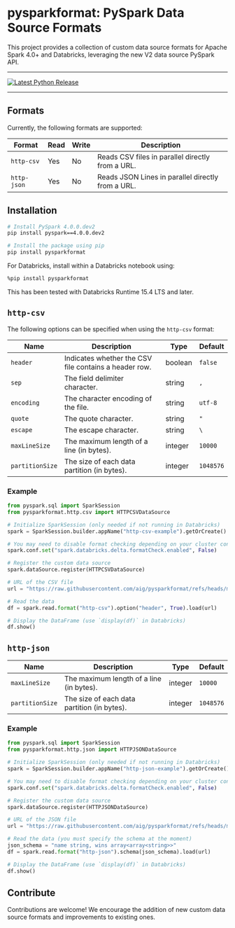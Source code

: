 # pysparkformat: PySpark Data Source Formats

This project provides a collection of custom data source formats for Apache Spark 4.0+ and Databricks,
leveraging the new V2 data source PySpark API.

---

<p>

[//]: # (    <a href="https://dbx.readthedocs.io/en/latest/?badge=latest">)

[//]: # (        <img src="https://img.shields.io/readthedocs/pysparkformat?style=for-the-badge" alt="Documentation Status"/>)

[//]: # (    </a>)
    <a href="https://pypi.org/project/pysparkformat/">
        <img src="https://img.shields.io/pypi/v/pysparkformat?color=green&amp;style=for-the-badge" alt="Latest Python Release"/>
    </a>
</p>

---


## Formats

Currently, the following formats are supported:

| Format      | Read | Write | Description                                       |
|-------------|------|-------|---------------------------------------------------|
| `http-csv`  | Yes  | No    | Reads CSV files in parallel directly from a URL.  |
| `http-json` | Yes  | No    | Reads JSON Lines in parallel directly from a URL. |

## Installation

```bash
# Install PySpark 4.0.0.dev2
pip install pyspark==4.0.0.dev2

# Install the package using pip
pip install pysparkformat
```

For Databricks, install within a Databricks notebook using:

```bash
%pip install pysparkformat
```
This has been tested with Databricks Runtime 15.4 LTS and later.


## `http-csv`

The following options can be specified when using the `http-csv` format:

| Name            | Description                                           | Type    | Default   |
|-----------------|-------------------------------------------------------|---------|-----------|
| `header`        | Indicates whether the CSV file contains a header row. | boolean | `false`   |
| `sep`           | The field delimiter character.                        | string  | `,`       |
| `encoding`      | The character encoding of the file.                   | string  | `utf-8`   |
| `quote`         | The quote character.                                  | string  | `"`       |
| `escape`        | The escape character.                                 | string  | `\`       |
| `maxLineSize`   | The maximum length of a line (in bytes).              | integer | `10000`   |
| `partitionSize` | The size of each data partition (in bytes).           | integer | `1048576` |


### Example

```python
from pyspark.sql import SparkSession
from pysparkformat.http.csv import HTTPCSVDataSource

# Initialize SparkSession (only needed if not running in Databricks)
spark = SparkSession.builder.appName("http-csv-example").getOrCreate()

# You may need to disable format checking depending on your cluster configuration
spark.conf.set("spark.databricks.delta.formatCheck.enabled", False)

# Register the custom data source
spark.dataSource.register(HTTPCSVDataSource)

# URL of the CSV file
url = "https://raw.githubusercontent.com/aig/pysparkformat/refs/heads/master/tests/data/valid-with-header.csv"

# Read the data
df = spark.read.format("http-csv").option("header", True).load(url)

# Display the DataFrame (use `display(df)` in Databricks)
df.show()
```

## `http-json`

| Name            | Description                                 | Type    | Default   |
|-----------------|---------------------------------------------|---------|-----------|
| `maxLineSize`   | The maximum length of a line (in bytes).    | integer | `10000`   |
| `partitionSize` | The size of each data partition (in bytes). | integer | `1048576` |

### Example

```python
from pyspark.sql import SparkSession
from pysparkformat.http.json import HTTPJSONDataSource

# Initialize SparkSession (only needed if not running in Databricks)
spark = SparkSession.builder.appName("http-json-example").getOrCreate()

# You may need to disable format checking depending on your cluster configuration
spark.conf.set("spark.databricks.delta.formatCheck.enabled", False)

# Register the custom data source
spark.dataSource.register(HTTPJSONDataSource)

# URL of the JSON file
url = "https://raw.githubusercontent.com/aig/pysparkformat/refs/heads/master/tests/data/valid-nested.jsonl"

# Read the data (you must specify the schema at the moment)
json_schema = "name string, wins array<array<string>>"
df = spark.read.format("http-json").schema(json_schema).load(url)

# Display the DataFrame (use `display(df)` in Databricks)
df.show()
```

## Contribute

Contributions are welcome! 
We encourage the addition of new custom data source formats and improvements to existing ones.
